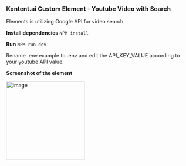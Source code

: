 ### Kontent.ai Custom Element - Youtube Video with Search

Elements is utilizing Google API for video search.

**Install dependencies**
`NPM install`

**Run**
`NPM run dev`

Rename .env.example to .env and edit the API_KEY_VALUE according to your youtube API value.

**Screenshot of the element**

<img width="214" alt="image" src="https://github.com/lukas-lacko/youtube-search-custom-el/assets/80037957/9058bbf9-074f-4460-8125-675a5ea31342">


